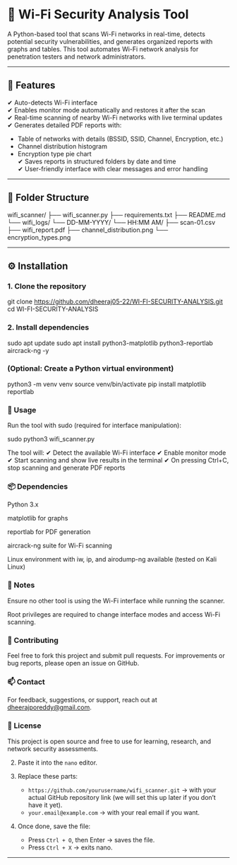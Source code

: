 # 📡 Wi-Fi Security Analysis Tool

A Python-based tool that scans Wi-Fi networks in real-time, detects potential security vulnerabilities, and generates organized reports with graphs and tables. This tool automates Wi-Fi network analysis for penetration testers and network administrators.

---

## 🔑 Features

✔ Auto-detects Wi-Fi interface  
✔ Enables monitor mode automatically and restores it after the scan  
✔ Real-time scanning of nearby Wi-Fi networks with live terminal updates  
✔ Generates detailed PDF reports with:  
   - Table of networks with details (BSSID, SSID, Channel, Encryption, etc.)  
   - Channel distribution histogram  
   - Encryption type pie chart  
✔ Saves reports in structured folders by date and time  
✔ User-friendly interface with clear messages and error handling  

---

## 📂 Folder Structure

wifi_scanner/
├── wifi_scanner.py
├── requirements.txt
├── README.md
└── wifi_logs/
└── DD-MM-YYYY/
└── HH:MM AM/
├── scan-01.csv
├── wifi_report.pdf
├── channel_distribution.png
└── encryption_types.png


---

## ⚙ Installation

### 1. Clone the repository
git clone https://github.com/dheeraj05-22/WI-FI-SECURITY-ANALYSIS.git
cd WI-FI-SECURITY-ANALYSIS

### 2. Install dependencies
sudo apt update
sudo apt install python3-matplotlib python3-reportlab aircrack-ng -y

### (Optional: Create a Python virtual environment)
python3 -m venv venv
source venv/bin/activate
pip install matplotlib reportlab

###  🚀 Usage

Run the tool with sudo (required for interface manipulation):

sudo python3 wifi_scanner.py


The tool will:
✔ Detect the available Wi-Fi interface
✔ Enable monitor mode
✔ Start scanning and show live results in the terminal
✔ On pressing Ctrl+C, stop scanning and generate PDF reports

### 📦 Dependencies

Python 3.x

matplotlib for graphs

reportlab for PDF generation

aircrack-ng suite for Wi-Fi scanning

Linux environment with iw, ip, and airodump-ng available (tested on Kali Linux)

### 📖 Notes

Ensure no other tool is using the Wi-Fi interface while running the scanner.

Root privileges are required to change interface modes and access Wi-Fi scanning.

### 🤝 Contributing

Feel free to fork this project and submit pull requests. For improvements or bug reports, please open an issue on GitHub.

### 📫 Contact

For feedback, suggestions, or support, reach out at dheerajporeddy@gmail.com.

### 📜 License

This project is open source and free to use for learning, research, and network security assessments.


2. Paste it into the `nano` editor.

3. Replace these parts:
   - `https://github.com/yourusername/wifi_scanner.git` → with your actual GitHub repository link (we will set this up later if you don’t have it yet).
   - `your.email@example.com` → with your real email if you want.

4. Once done, save the file:
   - Press `Ctrl + O`, then Enter → saves the file.
   - Press `Ctrl + X` → exits nano.

---
